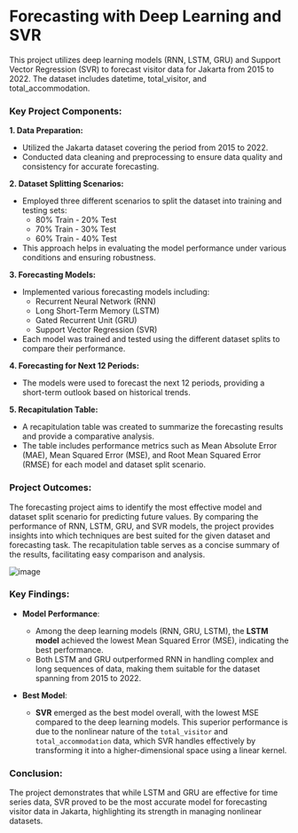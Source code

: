 # Forecasting with Deep Learning and SVR

This project utilizes deep learning models (RNN, LSTM, GRU) and Support Vector Regression (SVR) to forecast visitor data for Jakarta from 2015 to 2022. The dataset includes datetime, total_visitor, and total_accommodation.

### Key Project Components:

**1. Data Preparation:**
   - Utilized the Jakarta dataset covering the period from 2015 to 2022.
   - Conducted data cleaning and preprocessing to ensure data quality and consistency for accurate forecasting.

**2. Dataset Splitting Scenarios:**
   - Employed three different scenarios to split the dataset into training and testing sets:
     - 80% Train - 20% Test
     - 70% Train - 30% Test
     - 60% Train - 40% Test
   - This approach helps in evaluating the model performance under various conditions and ensuring robustness.

**3. Forecasting Models:**
   - Implemented various forecasting models including:
     - Recurrent Neural Network (RNN)
     - Long Short-Term Memory (LSTM)
     - Gated Recurrent Unit (GRU)
     - Support Vector Regression (SVR)
   - Each model was trained and tested using the different dataset splits to compare their performance.

**4. Forecasting for Next 12 Periods:**
   - The models were used to forecast the next 12 periods, providing a short-term outlook based on historical trends.

**5. Recapitulation Table:**
   - A recapitulation table was created to summarize the forecasting results and provide a comparative analysis.
   - The table includes performance metrics such as Mean Absolute Error (MAE), Mean Squared Error (MSE), and Root Mean Squared Error (RMSE) for each model and dataset split scenario.

### Project Outcomes:

The forecasting project aims to identify the most effective model and dataset split scenario for predicting future values. By comparing the performance of RNN, LSTM, GRU, and SVR models, the project provides insights into which techniques are best suited for the given dataset and forecasting task. The recapitulation table serves as a concise summary of the results, facilitating easy comparison and analysis.

![image](https://github.com/ivana27lita/forecasting/assets/100225385/5e087466-7b15-4ce7-8def-fc6b12328406)

### Key Findings:

- **Model Performance**:
  - Among the deep learning models (RNN, GRU, LSTM), the **LSTM model** achieved the lowest Mean Squared Error (MSE), indicating the best performance.
  - Both LSTM and GRU outperformed RNN in handling complex and long sequences of data, making them suitable for the dataset spanning from 2015 to 2022.

- **Best Model**:
  - **SVR** emerged as the best model overall, with the lowest MSE compared to the deep learning models. This superior performance is due to the nonlinear nature of the `total_visitor` and `total_accommodation` data, which SVR handles effectively by transforming it into a higher-dimensional space using a linear kernel.

### Conclusion:

The project demonstrates that while LSTM and GRU are effective for time series data, SVR proved to be the most accurate model for forecasting visitor data in Jakarta, highlighting its strength in managing nonlinear datasets.
